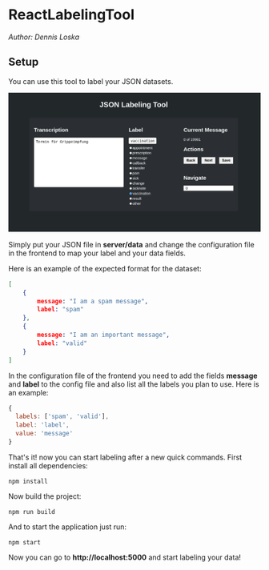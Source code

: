 # ReactLabelingTool

_Author: Dennis Loska_

## Setup

You can use this tool to label your JSON datasets.

![Labeling Tool Preview](labeling_tool.png)

Simply put your JSON file in **server/data** and change the configuration file in the frontend to map your label and your data fields.

Here is an example of the expected format for the dataset:

```json
[
    {
        message: "I am a spam message",
        label: "spam"
    },
    {
        message: "I am an important message",
        label: "valid"
    }
]
```
In the configuration file of the frontend you need to add the fields **message** and **label** to the config file and also list all the labels you plan to use. Here is an example:

```js
{
  labels: ['spam', 'valid'],
  label: 'label',
  value: 'message'
}
```

That's it! now you can start labeling after a new quick commands. First install all dependencies:

```
npm install
```

Now build the project:

```
npm run build
```

And to start the application just run:

```
npm start
```

Now you can go to **http://localhost:5000** and start labeling your data!